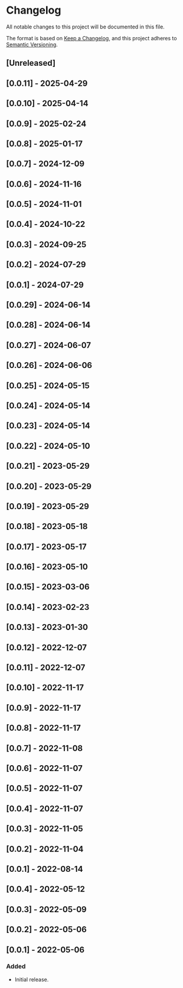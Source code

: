 # Changelog

All notable changes to this project will be documented in this file.

The format is based on [Keep a Changelog](https://keepachangelog.com/en/1.0.0/),
and this project adheres to [Semantic Versioning](https://semver.org/spec/v2.0.0.html).

## [Unreleased]

## [0.0.11] - 2025-04-29

## [0.0.10] - 2025-04-14

## [0.0.9] - 2025-02-24

## [0.0.8] - 2025-01-17

## [0.0.7] - 2024-12-09

## [0.0.6] - 2024-11-16

## [0.0.5] - 2024-11-01

## [0.0.4] - 2024-10-22

## [0.0.3] - 2024-09-25

## [0.0.2] - 2024-07-29

## [0.0.1] - 2024-07-29

## [0.0.29] - 2024-06-14

## [0.0.28] - 2024-06-14

## [0.0.27] - 2024-06-07

## [0.0.26] - 2024-06-06

## [0.0.25] - 2024-05-15

## [0.0.24] - 2024-05-14

## [0.0.23] - 2024-05-14

## [0.0.22] - 2024-05-10

## [0.0.21] - 2023-05-29

## [0.0.20] - 2023-05-29

## [0.0.19] - 2023-05-29

## [0.0.18] - 2023-05-18

## [0.0.17] - 2023-05-17

## [0.0.16] - 2023-05-10

## [0.0.15] - 2023-03-06

## [0.0.14] - 2023-02-23

## [0.0.13] - 2023-01-30

## [0.0.12] - 2022-12-07

## [0.0.11] - 2022-12-07

## [0.0.10] - 2022-11-17

## [0.0.9] - 2022-11-17

## [0.0.8] - 2022-11-17

## [0.0.7] - 2022-11-08

## [0.0.6] - 2022-11-07

## [0.0.5] - 2022-11-07

## [0.0.4] - 2022-11-07

## [0.0.3] - 2022-11-05

## [0.0.2] - 2022-11-04

## [0.0.1] - 2022-08-14

## [0.0.4] - 2022-05-12

## [0.0.3] - 2022-05-09

## [0.0.2] - 2022-05-06

## [0.0.1] - 2022-05-06

### Added
- Initial release.
